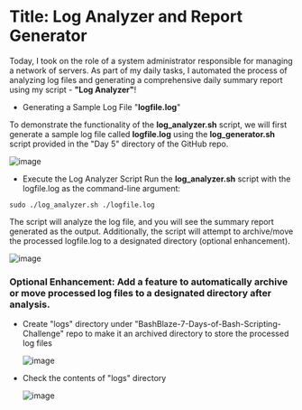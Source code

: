 # Title: Log Analyzer and Report Generator

Today, I took on the role of a system administrator responsible for managing a network of servers. 
As part of my daily tasks, I automated the process of analyzing log files and generating a comprehensive daily summary report using my script - **"Log Analyzer"**! 

- Generating a Sample Log File "**logfile.log**"
  
To demonstrate the functionality of the **log_analyzer.sh** script, we will first generate a sample log file called **logfile.log** using the **log_generator.sh** script provided in the "Day 5" directory of the GitHub repo.

![image](https://github.com/sakshirathoree/BashBlaze-7-Days-of-Bash-Scripting-Challenge/assets/67737704/990512c6-82d1-4913-b601-482196d4ed5c)

- Execute the Log Analyzer Script
Run the **log_analyzer.sh** script with the logfile.log as the command-line argument:

```
sudo ./log_analyzer.sh ./logfile.log
```
The script will analyze the log file, and you will see the summary report generated as the output. Additionally, the script will attempt to archive/move the processed logfile.log to a designated directory  (optional enhancement).

![image](https://github.com/sakshirathoree/BashBlaze-7-Days-of-Bash-Scripting-Challenge/assets/67737704/3340af8d-d2d8-4634-9a7b-f3066d0b8f50)


### Optional Enhancement: Add a feature to automatically archive or move processed log files to a designated directory after analysis.

- Create "logs" directory under "BashBlaze-7-Days-of-Bash-Scripting-Challenge" repo to make it an archived directory to store the processed log files

  ![image](https://github.com/sakshirathoree/BashBlaze-7-Days-of-Bash-Scripting-Challenge/assets/67737704/8b703c5e-d1f9-46ec-adf7-08d189ae902a)

- Check the contents of "logs" directory

  ![image](https://github.com/sakshirathoree/BashBlaze-7-Days-of-Bash-Scripting-Challenge/assets/67737704/08d9318d-df3e-43b8-bd91-73bfd0e83170)


    

